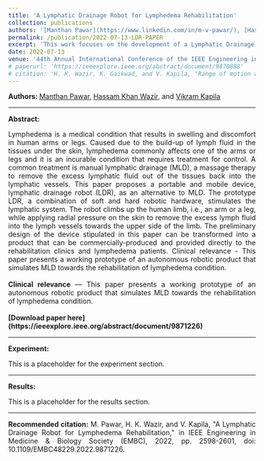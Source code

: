 ```yaml
---
title: 'A Lymphatic Drainage Robot for Lymphedema Rehabilitation'
collection: publications
authors: '[Manthan Pawar](https://www.linkedin.com/in/m-v-pawar/), [Hassam Khan Wazir](https://scholar.google.com/citations?user=hBetThYAAAAJ&hl=en&oi=ao), and [Vikram Kapila](https://scholar.google.com/citations?user=6PTJF28AAAAJ&hl=en)'
permalink: /publication/2022-07-13-LDR-PAPER
excerpt: 'This work focuses on the development of a Lymphatic Drainage Robot (LDR) to apply manual lymphatic drainage therapy on patients suffering from lymphedema.'
date: 2022-07-13
venue: '44th Annual International Conference of the IEEE Engineering in Medicine & Biology Society (EMBC)'
# paperurl: 'https://ieeexplore.ieee.org/abstract/document/9870888'
# citation: 'H. K. Wazir, K. Gaikwad, and V. Kapila, "Range of motion assessment using a digital voice assistant," in IEEE Engineering in Medicine & Biology Society (EMBC), 2022, pp. 2577-2580, doi: 10.1109/EMBC48229.2022.9870888.'
---
```

<b>Authors:  </b>
[Manthan Pawar](https://www.linkedin.com/in/m-v-pawar/), 
[Hassam Khan Wazir](https://scholar.google.com/citations?user=hBetThYAAAAJ&hl=en&oi=ao), 
and 
[Vikram Kapila](https://scholar.google.com/citations?user=6PTJF28AAAAJ&hl=en)

---
<b> Abstract: </b>
<div style="text-align: justify">
Lymphedema is a medical condition that results in swelling and discomfort in human arms or legs. Caused due to the build-up of lymph fluid in the tissues under the skin, lymphedema commonly affects one of the arms or legs and it is an incurable condition that requires treatment for control. A common treatment is manual lymphatic drainage (MLD), a massage therapy to remove the excess lymphatic fluid out of the tissues back into the lymphatic vessels. This paper proposes a portable and mobile device, lymphatic drainage robot (LDR), as an alternative to MLD. The prototype LDR, a combination of soft and hard robotic hardware, stimulates the lymphatic system. The robot climbs up the human limb, i.e., an arm or a leg, while applying radial pressure on the skin to remove the excess lymph fluid into the lymph vessels towards the upper side of the limb. The preliminary design of the device stipulated in this paper can be transformed into a product that can be commercially-produced and provided directly to the rehabilitation clinics and lymphedema patients. Clinical relevance - This paper presents a working prototype of an autonomous robotic product that simulates MLD towards the rehabilitation of lymphedema condition.
</div>

<br>
<div style="text-align: justify">
<b>Clinical relevance</b> — This paper presents a working prototype of an autonomous robotic product that simulates MLD towards the rehabilitation of lymphedema condition.
</div>

<br>
<b>[Download paper here](https://ieeexplore.ieee.org/abstract/document/9871226)</b>

---
<b> Experiment: </b>
<div style="text-align: justify">
This is a placeholder for the experiment section.
</div>

---
<b> Results: </b>
<div style="text-align: justify">
This is a placeholder for the results section.
</div>

---
<div style="text-align: justify">
<b>Recommended citation:</b> M. Pawar, H. K. Wazir, and V. Kapila, "A Lymphatic Drainage Robot for Lymphedema Rehabilitation," in IEEE Engineering in Medicine & Biology Society (EMBC), 2022, pp. 2598-2601, doi: 10.1109/EMBC48229.2022.9871226.
</div>
